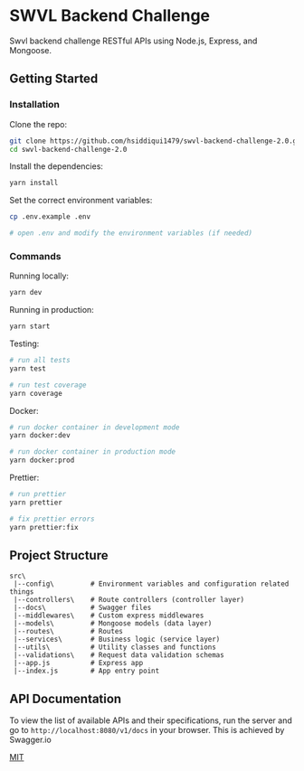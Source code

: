 # SWVL Backend Challenge

Swvl backend challenge RESTful APIs using Node.js, Express, and Mongoose.

## Getting Started

### Installation

Clone the repo:

```bash
git clone https://github.com/hsiddiqui1479/swvl-backend-challenge-2.0.git
cd swvl-backend-challenge-2.0
```


Install the dependencies:

```bash
yarn install
```

Set the correct environment variables:

```bash
cp .env.example .env

# open .env and modify the environment variables (if needed)
```

### Commands

Running locally:

```bash
yarn dev
```

Running in production:

```bash
yarn start
```

Testing:

```bash
# run all tests
yarn test

# run test coverage
yarn coverage
```

Docker:

```bash
# run docker container in development mode
yarn docker:dev

# run docker container in production mode
yarn docker:prod
```

Prettier:

```bash
# run prettier
yarn prettier

# fix prettier errors
yarn prettier:fix
```

## Project Structure

```
src\
 |--config\         # Environment variables and configuration related things
 |--controllers\    # Route controllers (controller layer)
 |--docs\           # Swagger files
 |--middlewares\    # Custom express middlewares
 |--models\         # Mongoose models (data layer)
 |--routes\         # Routes
 |--services\       # Business logic (service layer)
 |--utils\          # Utility classes and functions
 |--validations\    # Request data validation schemas
 |--app.js          # Express app
 |--index.js        # App entry point
```

## API Documentation

To view the list of available APIs and their specifications, run the server and go to `http://localhost:8080/v1/docs` in your browser. This is achieved by Swagger.io

[MIT](LICENSE)
